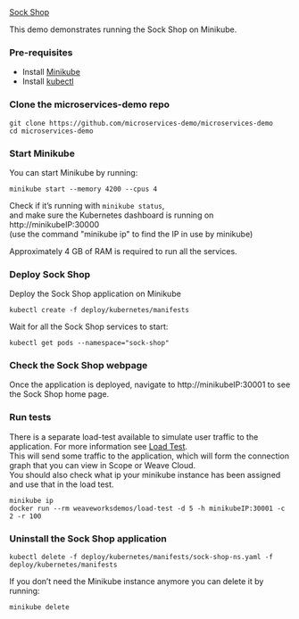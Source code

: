<!-- [![Build Status](https://travis-ci.org/microservices-demo/microservices-demo.svg?branch=master)](https://travis-ci.org/microservices-demo/microservices-demo)

# Sock Shop : A Microservice Demo Application

The application is the user-facing part of an online shop that sells socks. It is intended to aid the demonstration and testing of microservice and cloud native technologies.

It is built using [Spring Boot](http://projects.spring.io/spring-boot/), [Go kit](http://gokit.io) and [Node.js](https://nodejs.org/) and is packaged in Docker containers.

You can read more about the [application design](./internal-docs/design.md).

## Deployment Platforms

The [deploy folder](./deploy/) contains scripts and instructions to provision the application onto your favourite platform. 

Please let us know if there is a platform that you would like to see supported.

## Bugs, Feature Requests and Contributing

We'd love to see community contributions. We like to keep it simple and use Github issues to track bugs and feature requests and pull requests to manage contributions. See the [contribution information](.github/CONTRIBUTING.md) for more information.

## Screenshot

![Sock Shop frontend](https://github.com/microservices-demo/microservices-demo.github.io/raw/master/assets/sockshop-frontend.png)

## Visualizing the application

Use [Weave Scope](http://weave.works/products/weave-scope/) or [Weave Cloud](http://cloud.weave.works/) to visualize the application once it's running in the selected [target platform](./deploy/).

![Sock Shop in Weave Scope](https://github.com/microservices-demo/microservices-demo.github.io/raw/master/assets/sockshop-scope.png)

##  -->

<!DOCTYPE html>
<html lang="en">
  <head>
    <meta charset="utf-8">
    <meta http-equiv="X-UA-Compatible" content="IE=edge">
    <meta name="viewport" content="width=device-width, initial-scale=1">


  <!-- HTML5 shim and Respond.js for IE8 support of HTML5 elements and media queries -->
  <!-- WARNING: Respond.js doesn't work if you view the page via file:// -->
  <!--[if lt IE 9]>
    <script src="https://oss.maxcdn.com/html5shiv/3.7.3/html5shiv.min.js"></script>
    <script src="https://oss.maxcdn.com/respond/1.4.2/respond.min.js"></script>
  <![endif]-->
  </head>
  <body>

 
<div class="header-home"><a href="/">Sock Shop</a></div>



<p>This demo demonstrates running the Sock Shop on Minikube.</p>

<h3 id="pre-requisites">Pre-requisites</h3>
<ul>
  <li>Install <a href="https://github.com/kubernetes/minikube">Minikube</a></li>
  <li>Install <a href="http://kubernetes.io/docs/user-guide/prereqs/">kubectl</a></li>
</ul>

<h3 id="clone-the-microservices-demo-repo">Clone the microservices-demo repo</h3>

<div class="highlighter-rouge"><div class="highlight"><pre class="highlight"><code>git clone https://github.com/microservices-demo/microservices-demo
cd microservices-demo
</code></pre></div></div>

<h3 id="start-minikube">Start Minikube</h3>

<p>You can start Minikube by running:</p>

<div class="highlighter-rouge"><div class="highlight"><pre class="highlight"><code>minikube start --memory 4200 --cpus 4
</code></pre></div></div>

<p>Check if it’s running with <code class="highlighter-rouge">minikube status</code>, 
<br>and make sure the Kubernetes dashboard is running on http://minikubeIP:30000 
<br>(use the command "minikube ip" to find the IP in use by minikube)</p>

<p>Approximately 4 GB of RAM is required to run all the services.</p>

<!-- <h5 id="optional-run-with-fluentd--elk-based-logging"><em>(Optional)</em> Run with Fluentd + ELK based logging</h5>

<p>If you want to run the application using a more advanced logging setup based on Fluentd + ELK stack, there are 2 requirements:</p>
<ul>
  <li>assign at least 6 GB of memory to the minikube VM</li>
  <li>increase vm.max_map_count to 262144 or higher (Required because Elasticsearch will not start if it detects a value lower than 262144).</li>
</ul>

<div class="highlighter-rouge"><div class="highlight"><pre class="highlight"><code>minikube delete
minikube config set memory 6144
minikube start
minikube ssh
</code></pre></div></div>

<p>Once logged into the VM:</p>

<div class="highlighter-rouge"><div class="highlight"><pre class="highlight"><code>$ sudo sysctl -w vm.max_map_count=262144
</code></pre></div></div>

<p>After these settings are done you can start the logging manifests.</p>

<div class="highlighter-rouge"><div class="highlight"><pre class="highlight"><code>kubectl create -f deploy/kubernetes/manifests-logging
</code></pre></div></div>

<p>You should be able to see the Kibana dashboard at http://192.168.99.100:31601.</p> -->

<h3 id="deploy-sock-shop">Deploy Sock Shop</h3>

<p>Deploy the Sock Shop application on Minikube</p>

<div class="highlighter-rouge"><div class="highlight"><pre class="highlight"><code>kubectl create -f deploy/kubernetes/manifests
</code></pre></div></div>

<p>Wait for all the Sock Shop services to start:</p>

<div class="highlighter-rouge"><div class="highlight"><pre class="highlight"><code>kubectl get pods --namespace="sock-shop"
</code></pre></div></div>

<h3 id="check-the-sock-shop-webpage">Check the Sock Shop webpage</h3>

<p>Once the application is deployed, navigate to http://minikubeIP:30001 to see the Sock Shop home page.</p>

<h3 id="run-tests">Run tests</h3>

<p>There is a separate load-test available to simulate user traffic to the application. For more information see <a href="#loadtest">Load Test</a>.
<br>This will send some traffic to the application, which will form the connection graph that you can view in Scope or Weave Cloud. 
<br>You should
also check what ip your minikube instance has been assigned and use that in the load test.</p>

<div class="highlighter-rouge"><div class="highlight"><pre class="highlight"><code>minikube ip
docker run --rm weaveworksdemos/load-test -d 5 -h minikubeIP:30001 -c 2 -r 100
</code></pre></div></div>

<h3 id="uninstall-the-sock-shop-application">Uninstall the Sock Shop application</h3>

<div class="highlighter-rouge"><div class="highlight"><pre class="highlight"><code>kubectl delete -f deploy/kubernetes/manifests/sock-shop-ns.yaml -f deploy/kubernetes/manifests
</code></pre></div></div>

<p>If you don’t need the Minikube instance anymore you can delete it by running:</p>

<div class="highlighter-rouge"><div class="highlight"><pre class="highlight"><code>minikube delete
</code></pre></div></div>

  </body>
</html>

